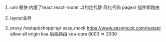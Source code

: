 1. umi 极快 内置了react react-router
以约定代替 简化代码 pages/ 组件即路由

2. layout业务

3. proxy
/restapi/shopping/
easy_mock https://www.easymock.com/restapi
allow all origin
koa 后端路由 koa-cors 8000 => 3000
